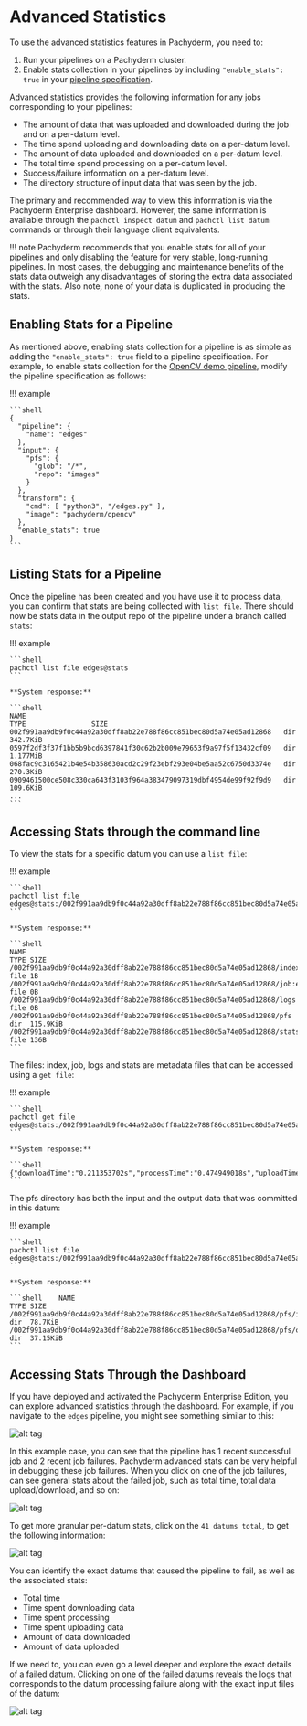 # Advanced Statistics

To use the advanced statistics features in Pachyderm, you need to:

1. Run your pipelines on a Pachyderm cluster.
2. Enable stats collection in your pipelines by including
   `"enable_stats": true` in your [pipeline specification](https://docs.pachyderm.com/latest/reference/pipeline_spec/#enable-stats-optional).

Advanced statistics provides the following information for any jobs
corresponding to your pipelines:

- The amount of data that was uploaded and downloaded during the job and on a per-datum
  level.
- The time spend uploading and downloading data on a per-datum level.
- The amount of data uploaded and downloaded on a per-datum level.
- The total time spend processing on a per-datum level.
- Success/failure information on a per-datum level.
- The directory structure of input data that was seen by the job.

The primary and recommended way to view this information is via the
Pachyderm Enterprise dashboard. However, the same information is
available through the `pachctl inspect datum` and `pachctl list datum`
commands or through their language client equivalents.

!!! note
    Pachyderm recommends that you enable stats for all of your pipelines
    and only disabling the feature for very stable, long-running pipelines.
    In most cases, the debugging and maintenance benefits of the stats data
    outweigh any disadvantages of storing the extra data associated with
    the stats. Also note, none of your data is duplicated in producing the stats.

## Enabling Stats for a Pipeline

As mentioned above, enabling stats collection for a pipeline is as simple as
adding the `"enable_stats": true` field to a pipeline specification. For
example, to enable stats collection for the [OpenCV demo pipeline](../getting_started/beginner_tutorial.md),
modify the pipeline specification as follows:

!!! example

    ```shell
    {
      "pipeline": {
        "name": "edges"
      },
      "input": {
        "pfs": {
          "glob": "/*",
          "repo": "images"
        }
      },
      "transform": {
        "cmd": [ "python3", "/edges.py" ],
        "image": "pachyderm/opencv"
      },
      "enable_stats": true
    }
    ```

## Listing Stats for a Pipeline

Once the pipeline has been created and you have use it to process data,
you can confirm that stats are being collected with `list file`. There
should now be stats data in the output repo of the pipeline under a
branch called `stats`:

!!! example

    ```shell
    pachctl list file edges@stats
    ```

    **System response:**

    ```shell
    NAME                                                               TYPE                SIZE
    002f991aa9db9f0c44a92a30dff8ab22e788f86cc851bec80d5a74e05ad12868   dir                 342.7KiB
    0597f2df3f37f1bb5b9bcd6397841f30c62b2b009e79653f9a97f5f13432cf09   dir                 1.177MiB
    068fac9c3165421b4e54b358630acd2c29f23ebf293e04be5aa52c6750d3374e   dir                 270.3KiB
    0909461500ce508c330ca643f3103f964a383479097319dbf4954de99f92f9d9   dir                 109.6KiB
    ...
    ```

## Accessing Stats through the command line

To view the stats for a specific datum you can use a `list file`:

!!! example

    ```shell
    pachctl list file edges@stats:/002f991aa9db9f0c44a92a30dff8ab22e788f86cc851bec80d5a74e05ad12868
    ```

    **System response:**

    ```shell
    NAME                                                                                                   TYPE SIZE     
    /002f991aa9db9f0c44a92a30dff8ab22e788f86cc851bec80d5a74e05ad12868/index                                file 1B       
    /002f991aa9db9f0c44a92a30dff8ab22e788f86cc851bec80d5a74e05ad12868/job:e448275f92604db0aa77770bddf24610 file 0B       
    /002f991aa9db9f0c44a92a30dff8ab22e788f86cc851bec80d5a74e05ad12868/logs                                 file 0B       
    /002f991aa9db9f0c44a92a30dff8ab22e788f86cc851bec80d5a74e05ad12868/pfs                                  dir  115.9KiB 
    /002f991aa9db9f0c44a92a30dff8ab22e788f86cc851bec80d5a74e05ad12868/stats                                file 136B
    ```

The files: index, job, logs and stats are metadata files that can be accessed using a `get file`:

!!! example

    ```shell
    pachctl get file edges@stats:/002f991aa9db9f0c44a92a30dff8ab22e788f86cc851bec80d5a74e05ad12868/stats
    ```

    **System response:**

    ```shell    {"downloadTime":"0.211353702s","processTime":"0.474949018s","uploadTime":"0.567586547s","downloadBytes":"80588","uploadBytes":"38046"}
    ```

The pfs directory has both the input and the output data that was committed in this datum:

!!! example

    ```shell
    pachctl list file edges@stats:/002f991aa9db9f0c44a92a30dff8ab22e788f86cc851bec80d5a74e05ad12868/pfs
    ```

    **System response:**

    ```shell    NAME                                                                         TYPE SIZE     
    /002f991aa9db9f0c44a92a30dff8ab22e788f86cc851bec80d5a74e05ad12868/pfs/images dir  78.7KiB  
    /002f991aa9db9f0c44a92a30dff8ab22e788f86cc851bec80d5a74e05ad12868/pfs/out    dir  37.15KiB
    ```

## Accessing Stats Through the Dashboard

If you have deployed and activated the Pachyderm Enterprise
Edition, you can explore advanced statistics through the dashboard. For example, if you
navigate to the `edges` pipeline, you might see something similar to this:

![alt tag](../assets/images/stats1.png)

In this example case, you can see that the pipeline has 1 recent successful
job and 2 recent job failures. Pachyderm advanced stats can be very helpful
in debugging these job failures. When you click on one of the job failures,
can see general stats about the failed job, such as total time, total data
upload/download, and so on:

![alt tag](../assets/images/stats2.png)

To get more granular per-datum stats, click on the `41 datums total`, to get
the following information:

![alt tag](../assets/images/stats3.png)

You can identify the exact datums that caused the pipeline to fail, as well
as the associated stats:

- Total time
- Time spent downloading data
- Time spent processing
- Time spent uploading data
- Amount of data downloaded
- Amount of data uploaded

If we need to, you can even go a level deeper and explore the exact details
of a failed datum. Clicking on one of the failed datums reveals the logs
that corresponds to the datum processing failure along with the exact input
files of the datum:

![alt tag](../assets/images/stats4.png)
